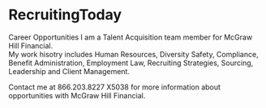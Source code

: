 RecruitingToday
===============

Career Opportunities 
I am a Talent Acquisition team member for McGraw Hill Financial.    
My work hisotry includes Human Resources, Diversity Safety, Compliance, Benefit Administration, Employment Law, Recruiting Strategies, Sourcing, Leadership and Client Management. 

Contact me at 866.203.8227  X5038 for more information about opportunities with McGraw Hill Financial. 
